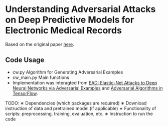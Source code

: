 # Understanding Adversarial Attacks on Deep Predictive Models for Electronic Medical Records
Based on the original paper [here](https://arxiv.org/abs/1802.04822). 

## Code Usage
- cw.py Algorithm for Generating Adversarial Examples
- cw_main.py Main functions
- Implementation was interagted from [EAD: Elastic-Net Attacks to Deep Neural Networks via Adversarial Examples](https://github.com/ysharma1126/EAD_Attack) and [Adversarial Algorithms in TensorFlow](https://zenodo.org/record/1154272#.W7TYc5NKhTY). 

TODO:
∗ Dependencies (which packages are required)
∗ Download instruction of data and pretrained
model (if applicable)
∗ Functionality of scripts: preprocessing, training,
evaluation, etc.
∗ Instruction to run the code
